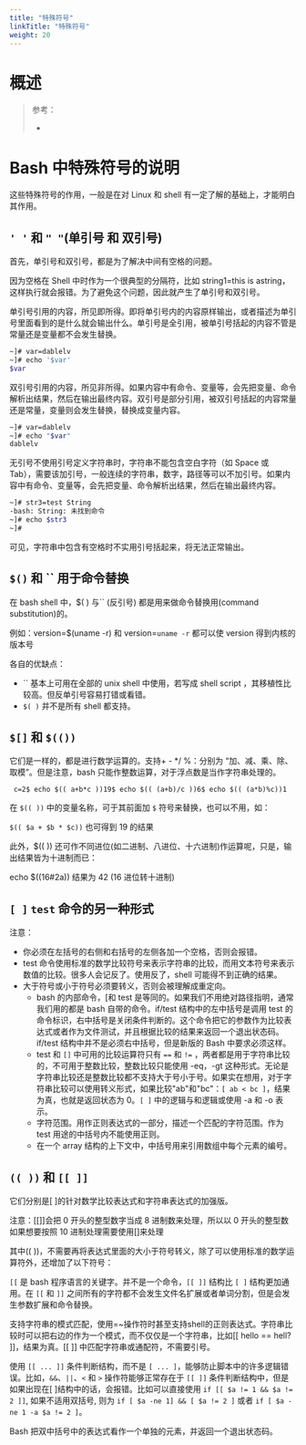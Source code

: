 ```yaml
---
title: "特殊符号"
linkTitle: "特殊符号"
weight: 20
---
```


# 概述

> 参考：
> 
> -

# Bash 中特殊符号的说明

这些特殊符号的作用，一般是在对 Linux 和 shell 有一定了解的基础上，才能明白其作用。

## `' '` 和 `" "`(单引号 和 双引号)

首先，单引号和双引号，都是为了解决中间有空格的问题。

因为空格在 Shell 中时作为一个很典型的分隔符，比如 string1=this is astring，这样执行就会报错。为了避免这个问题，因此就产生了单引号和双引号。

单引号引用的内容，所见即所得。即将单引号内的内容原样输出，或者描述为单引号里面看到的是什么就会输出什么。单引号是全引用，被单引号括起的内容不管是常量还是变量都不会发生替换。

```bash
~]# var=dablelv
~]# echo '$var'
$var
```

双引号引用的内容，所见非所得。如果内容中有命令、变量等，会先把变量、命令解析出结果，然后在输出最终内容。双引号是部分引用，被双引号括起的内容常量还是常量，变量则会发生替换，替换成变量内容。

```bash
~]# var=dablelv
~]# echo "$var"
dablelv
```

无引号不使用引号定义字符串时，字符串不能包含空白字符（如 Space 或 Tab），需要该加引号，一般连续的字符串，数字，路径等可以不加引号。如果内容中有命令、变量等，会先把变量、命令解析出结果，然后在输出最终内容。

```bash
~]# str3=test String
-bash: String: 未找到命令
~]# echo $str3
~]#
```

可见，字符串中包含有空格时不实用引号括起来，将无法正常输出。

## `$()` 和 `` 用于命令替换

在 bash shell 中，$( ) 与`` (反引号) 都是用来做命令替换用(command substitution)的。

例如：version=$(uname -r) 和 version=`uname -r` 都可以使 version 得到内核的版本号

各自的优缺点：

- `` 基本上可用在全部的 unix shell 中使用，若写成 shell script ，其移植性比较高。但反单引号容易打错或看错。
- `$( )` 并不是所有 shell 都支持。

## `$[]` 和 `$(())`

它们是一样的，都是进行数学运算的。支持+ - */ %：分别为 “加、减、乘、除、取模”。但是注意，bash 只能作整数运算，对于浮点数是当作字符串处理的。

` c=2$ echo $(( a+b*c ))19$ echo $(( (a+b)/c ))6$ echo $(( (a*b)%c))1`

在 `$(( ))` 中的变量名称，可于其前面加 `$` 符号来替换，也可以不用，如：

`$(( $a + $b * $c))` 也可得到 19 的结果

此外，$(( )) 还可作不同进位(如二进制、八进位、十六进制)作运算呢，只是，输出结果皆为十进制而已：

echo $((16#2a)) 结果为 42 (16 进位转十进制)

## `[ ]` `test` 命令的另一种形式

注意：

- 你必须在左括号的右侧和右括号的左侧各加一个空格，否则会报错。
- test 命令使用标准的数学比较符号来表示字符串的比较，而用文本符号来表示数值的比较。很多人会记反了。使用反了，shell 可能得不到正确的结果。
- 大于符号或小于符号必须要转义，否则会被理解成重定向。
  - bash 的内部命令，\[和 test 是等同的。如果我们不用绝对路径指明，通常我们用的都是 bash 自带的命令。if/test 结构中的左中括号是调用 test 的命令标识，右中括号是关闭条件判断的。这个命令把它的参数作为比较表达式或者作为文件测试，并且根据比较的结果来返回一个退出状态码。if/test 结构中并不是必须右中括号，但是新版的 Bash 中要求必须这样。
  - test 和 `[]` 中可用的比较运算符只有 `==` 和 `!=` ，两者都是用于字符串比较的，不可用于整数比较，整数比较只能使用 -eq，-gt 这种形式。无论是字符串比较还是整数比较都不支持大于号小于号。如果实在想用，对于字符串比较可以使用转义形式，如果比较"ab"和"bc"：`[ ab < bc ]`，结果为真，也就是返回状态为 0。`[ ]` 中的逻辑与和逻辑或使用 -a 和 -o 表示。
  - 字符范围。用作正则表达式的一部分，描述一个匹配的字符范围。作为 test 用途的中括号内不能使用正则。
  - 在一个 array 结构的上下文中，中括号用来引用数组中每个元素的编号。

## `(( ))` 和 `[[ ]]`

它们分别是\[ ]的针对数学比较表达式和字符串表达式的加强版。

注意：\[\[]]会把 0 开头的整型数字当成 8 进制数来处理，所以以 0 开头的整型数如果想要按照 10 进制处理需要使用\[]来处理

其中(( ))，不需要再将表达式里面的大小于符号转义，除了可以使用标准的数学运算符外，还增加了以下符号：

`[[` 是 bash 程序语言的关键字。并不是一个命令，`[[ ]]` 结构比 `[ ]` 结构更加通用。在 `[[` 和 `]]` 之间所有的字符都不会发生文件名扩展或者单词分割，但是会发生参数扩展和命令替换。

支持字符串的模式匹配，使用=~操作符时甚至支持shell的正则表达式。字符串比较时可以把右边的作为一个模式，而不仅仅是一个字符串，比如[[ hello == hell? ]]，结果为真。[[ ]] 中匹配字符串或通配符，不需要引号。

使用 `[[ ... ]]` 条件判断结构，而不是 `[ ... ]`，能够防止脚本中的许多逻辑错误。比如，`&&`、`||`、`<` 和 `>` 操作符能够正常存在于 `[[ ]]` 条件判断结构中，但是如果出现在[ ]结构中的话，会报错。比如可以直接使用 `if [[ $a != 1 && $a != 2 ]]`, 如果不适用双括号, 则为 `if [ $a -ne 1] && [ $a != 2 ]` 或者 `if [ $a -ne 1 -a $a != 2 ]`。

Bash 把双中括号中的表达式看作一个单独的元素，并返回一个退出状态码。

